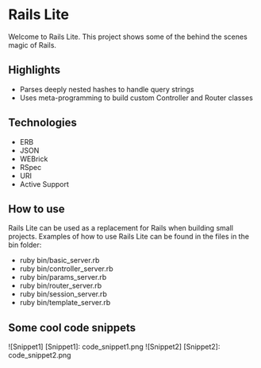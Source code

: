 # Rails Lite
Welcome to Rails Lite. This project shows some of the behind the scenes magic of Rails.

## Highlights
- Parses deeply nested hashes to handle query strings
- Uses meta-programming to build custom Controller and Router classes

## Technologies
- ERB
- JSON
- WEBrick
- RSpec
- URI
- Active Support

## How to use
Rails Lite can be used as a replacement for Rails when building small projects. Examples of how to use Rails Lite can be found in the files in the bin folder:
- ruby bin/basic_server.rb
- ruby bin/controller_server.rb
- ruby bin/params_server.rb
- ruby bin/router_server.rb
- ruby bin/session_server.rb
- ruby bin/template_server.rb

## Some cool code snippets
![Snippet1]
[Snippet1]: code_snippet1.png
![Snippet2]
[Snippet2]: code_snippet2.png
